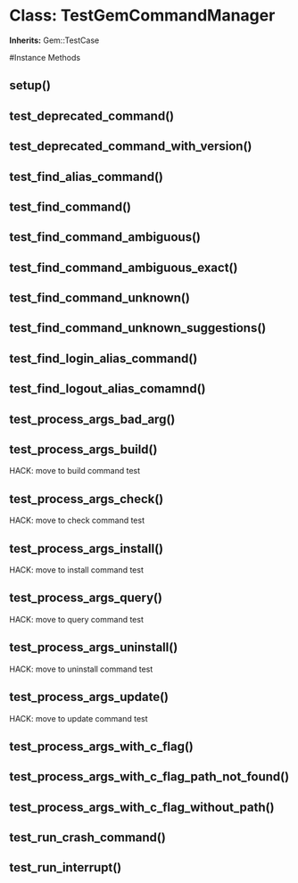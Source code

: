 # Class: TestGemCommandManager
**Inherits:** Gem::TestCase
    




#Instance Methods
## setup() [](#method-i-setup)

## test_deprecated_command() [](#method-i-test_deprecated_command)

## test_deprecated_command_with_version() [](#method-i-test_deprecated_command_with_version)

## test_find_alias_command() [](#method-i-test_find_alias_command)

## test_find_command() [](#method-i-test_find_command)

## test_find_command_ambiguous() [](#method-i-test_find_command_ambiguous)

## test_find_command_ambiguous_exact() [](#method-i-test_find_command_ambiguous_exact)

## test_find_command_unknown() [](#method-i-test_find_command_unknown)

## test_find_command_unknown_suggestions() [](#method-i-test_find_command_unknown_suggestions)

## test_find_login_alias_command() [](#method-i-test_find_login_alias_command)

## test_find_logout_alias_comamnd() [](#method-i-test_find_logout_alias_comamnd)

## test_process_args_bad_arg() [](#method-i-test_process_args_bad_arg)

## test_process_args_build() [](#method-i-test_process_args_build)
HACK: move to build command test

## test_process_args_check() [](#method-i-test_process_args_check)
HACK: move to check command test

## test_process_args_install() [](#method-i-test_process_args_install)
HACK: move to install command test

## test_process_args_query() [](#method-i-test_process_args_query)
HACK: move to query command test

## test_process_args_uninstall() [](#method-i-test_process_args_uninstall)
HACK: move to uninstall command test

## test_process_args_update() [](#method-i-test_process_args_update)
HACK: move to update command test

## test_process_args_with_c_flag() [](#method-i-test_process_args_with_c_flag)

## test_process_args_with_c_flag_path_not_found() [](#method-i-test_process_args_with_c_flag_path_not_found)

## test_process_args_with_c_flag_without_path() [](#method-i-test_process_args_with_c_flag_without_path)

## test_run_crash_command() [](#method-i-test_run_crash_command)

## test_run_interrupt() [](#method-i-test_run_interrupt)

